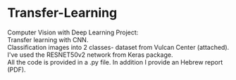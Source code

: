 # Transfer-Learning
Computer Vision with Deep Learning Project:  
Transfer learning with CNN.  
Classification images into 2 classes- dataset from Vulcan Center (attached). I've used the RESNET50v2 network from Keras package.  
All the code is provided in a .py file. In addition I provide an Hebrew report (PDF).  
